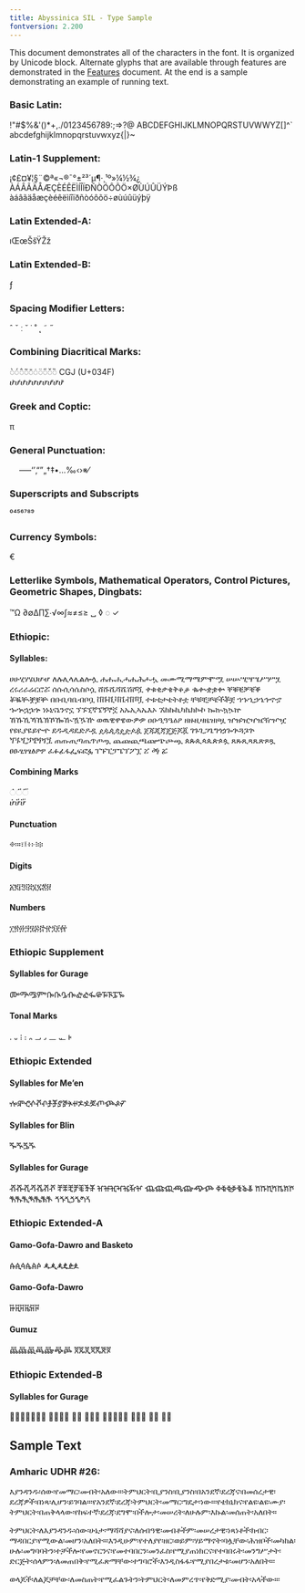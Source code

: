 ```yaml
---
title: Abyssinica SIL - Type Sample
fontversion: 2.200
---
```


This document demonstrates all of the characters in the font. It is organized by Unicode block. Alternate glyphs that are available through features are demonstrated in the [Features](features.md) document. At the end is a sample demonstrating an example of running text.

### Basic Latin:

<span class='abyssinica-R normal'>!"#$%&'()*+,./0123456789:;=>?@ ABCDEFGHIJKLMNOPQRSTUVWWYZ[\]^` abcdefghijklmnopqrstuvwxyz{|}~</span>
	

### Latin-1 Supplement:

<span class='abyssinica-R normal'> ¡¢£¤¥¦§¨©ª«¬­®¯°±²³´µ¶·¸¹º»¼½¾¿ ÀÁÂÃÄÅÆÇÈÉÊËÌÍÎÏÐÑÒÓÔÕÖ×ØÙÚÛÜÝÞß àáâãäåæçèéêëìíîïðñòóôõö÷øùúûüýþÿ</span>

### Latin Extended-A:

<span class='abyssinica-R normal'>ıŒœŠšŸŽž</span>

### Latin Extended-B:

<span class='abyssinica-R normal'>ƒ</span>

### Spacing Modifier Letters:

<span class='abyssinica-R normal'>ˆ ˇ ː ˘ ˙ ˚ ˛ ˜ ˝</span>

### Combining Diacritical Marks:

<span class='abyssinica-R normal'>◌̀◌́◌̂◌̃◌̄◌̇◌̈◌̋◌̌◌̏ CGJ (U+034F)</br>
ሆ̀ሆ́ሆ̂ሆ̃ሆ̄ሆ̇ሆ̈ሆ̋ሆ̌ሆ̏</span>


### Greek and Coptic:

<span class='abyssinica-R normal'> π </span>

### General Punctuation:

<span class='abyssinica-R normal'>    –—‘’‚“”„†‡•…‰‹›※⁄⁠</span>

### Superscripts and Subscripts
<span class='abyssinica-R normal'>⁰⁴⁵⁶⁷⁸⁹</span>


### Currency Symbols:

<span class='abyssinica-R normal'> €</span>

### Letterlike Symbols, Mathematical Operators, Control Pictures, Geometric Shapes, Dingbats: 

<span class='abyssinica-R normal'>™Ω ∂∅∆∏∑∙√∞∫≈≠≤≥ ␣ ◊ ◌ ✓</span>

### Ethiopic:

#### Syllables:

<span class='abyssinica-R normal'>ሀሁሂሃሄህሆሇ ለሉሊላሌልሎሏ ሐሑሒሓሔሕሖሗ መሙሚማሜምሞሟ ሠሡሢሣሤሥሦሧ ረሩሪራሬርሮሯ ሰሱሲሳሴስሶሷ ሸሹሺሻሼሽሾሿ ቀቁቂቃቄቅቆቇ ቈቊቋቌቍ ቐቑቒቓቔቕ ቖቘቚቛቜቝ በቡቢባቤብቦቧ ቨቩቪቫቬቭቮቯ ተቱቲታቴትቶቷ ቸቹቺቻቼችቾቿ ኀኁኂኃኄኅኆኇ ኈኊኋኌኍ ነኑኒናኔንኖኗ ኘኙኚኛኜኝኞኟ አኡኢኣኤእኦ ኧከኩኪካኬክኮኯ ኰኲኳኴኵ ኸኹኺኻኼኽኾዀዂዃዄዅ ወዉዊዋዌውዎዏ ዐዑዒዓዔዕዖ ዘዙዚዛዜዝዞዟ ዠዡዢዣዤዥዦዧ የዩዪያዬይዮዯ ደዱዲዳዴድዶዷ ዸዹዺዻዼዽዾዿ ጀጁጂጃጄጅጆጇ ገጉጊጋጌግጎጏጐጒጓጔጕ ጘጙጚጛጜጝጞጟ ጠጡጢጣጤጥጦጧ ጨጩጪጫጬጭጮጯ ጰጱጲጳጴጵጶጷ ጸጹጺጻጼጽጾጿ ፀፁፂፃፄፅፆፇ ፈፉፊፋፌፍፎፏ ፐፑፒፓፔፕፖፗ ፘ ፙ ፚ</span>

#### Combining Marks
<span class='abyssinica-R normal'>◌፞◌፟◌፝</br>
ሆ፞ሆ፟ሆ፝</span>

#### Punctuation
<span class='abyssinica-R normal'>፠፡።፣፤፥፦፧፨</span>

#### Digits
<span class='abyssinica-R normal'>፩፪፫፬፭፮፯፰፱</span>

#### Numbers
<span class='abyssinica-R normal'>፲፳፴፵፶፷፸፹፺፻፼</span>

### Ethiopic Supplement

#### Syllables for Gurage
<span class='abyssinica-R normal'>ᎀᎁᎂᎃᎄᎅᎆᎇᎈᎉᎊᎋᎌᎍᎎᎏ</span>

#### Tonal Marks
<span class='abyssinica-R normal'>᎐ ᎑ ᎒ ᎓ ᎔ ᎕ ᎖ ᎗ ᎘ ᎙</span>


### Ethiopic Extended

#### Syllables for Me’en
<span class='abyssinica-R normal'>ⶀⶁⶂⶃⶄⶅⶆⶇⶈⶉⶊⶋⶌⶍⶎⶏⶐⶑⶒ</span>

#### Syllables for Blin
<span class='abyssinica-R normal'>ⶓⶔⶕⶖ</span>

#### Syllables for Gurage
<span class='abyssinica-R normal'>ⶠⶡⶢⶣⶤⶥⶦ ⶨⶩⶪⶫⶬⶭⶮ ⶰⶱⶲⶳⶴⶵⶶ ⶸⶹⶺⶻⶼⶽⶾ ⷀⷁⷂⷃⷄⷅⷆ ⷈⷉⷊⷋⷌⷍⷎ ⷐⷑⷒⷓⷔⷕⷖ ⷘⷙⷚⷛⷜⷝⷞ</span>

### Ethiopic Extended-A

#### Gamo-Gofa-Dawro and Basketo
<span class='abyssinica-R normal'>ꬁꬂꬃꬄꬅꬆ ꬉꬊꬋꬌꬍꬎ</span>

#### Gamo-Gofa-Dawro
<span class='abyssinica-R normal'>ꬑꬒꬓꬔꬕꬖ </span>

#### Gumuz
<span class='abyssinica-R normal'>ꬠꬡꬢꬣꬤꬥꬦ ꬨꬩꬪꬫꬬꬭꬮ</span>

### Ethiopic Extended-B

#### Syllables for Gurage
<span class='abyssinica-R normal'>𞟠𞟡𞟢𞟣𞟤𞟥𞟦 𞟨𞟩𞟪𞟫 𞟭𞟮 𞟰𞟱𞟲 𞟳𞟴𞟵𞟶𞟷 𞟸𞟹𞟺 𞟻𞟼 𞟽𞟾</span>


## Sample Text

### Amharic UDHR #26:

<span class='abyssinica-R normal'>እያንዳንዱ፡ሰው፡የመማር፡መብት፡አለው።፡ትምህርት፡ቢያንስ፡ቢያንስ፡በአንደኛ፡ደረጃና፡በመሰረታዊ፡ደረጃዎች፡በነጻ፡ሊሆን፡ይገባል።፡የአንደኛ፡ደረጃ፡ትምህርት፡መማር፡ግዴታ፡ነው።፡የቴክኒክና፡የልዩ፡ልዩ፡ሙያ፡ትምህርት፡በጠቅላላው፡የከፍተኛ፡ደረጃ፡ደግሞ፡በችሎታ፡መሠረት፡ለሁሉም፡እኩል፡መሰጠት፡አለበት።</span>

<span class='abyssinica-R normal'>ትምህርት፡ለእያንዳንዱ፡ሰው፡ሁኔታ፡ማሻሻያና፡ለሰብዓዊ፡መብቶችም፡መሠረታዊ፡ነጻነቶች፡ክብር፡ማዳበርያ፡የሚውል፡መሆን፡አለበት።፡እንዲሁም፡የተለያየ፡ዘር፡ወይም፡ሃይማኖት፡ባሏቸው፡ሕዝቦች፡መካከል፡ሁሉ፡መግባባትን፡ተቻችሎ፡የመኖርንና፡የመተባበርን፡መንፈስ፡የሚያጠነክርና፡የተባበሩት፡መንግሥታት፡ድርጅት፡ሰላምን፡ለመጠበቅ፡የሚፈጽማቸው፡ተግባሮች፡እንዲስፋፋ፡የሚያበረታቱ፡መሆን፡አለበት።፡</span>

<span class='abyssinica-R normal'>ወላጆች፡ለልጆቻቸው፡ለመስጠት፡የሚፈልጉትን፡ትምህርት፡ለመምረጥ፡የቅድሚያ፡መብት፡አላችው።፡</span>



<!-- PRODUCT SITE ONLY
[font id='abyssinica' face='AbyssinicaSIL-Regular' size='150%']
-->